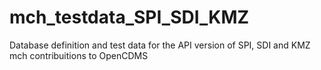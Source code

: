 # mch_testdata_SPI_SDI_KMZ
Database definition and test data for the API version of SPI, SDI and KMZ mch contribuitions to OpenCDMS
